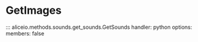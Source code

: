 # GetImages

::: aliceio.methods.sounds.get_sounds.GetSounds
    handler: python
    options:
      members: false
